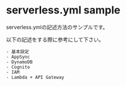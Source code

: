 # serverless.yml sample

serverless.ymlの記述方法のサンプルです。

以下の記述をする際に参考にして下さい。

```
- 基本設定
- AppSync
- DynamoDB
- Cognito
- IAM
- Lambda + API Gateway
```
